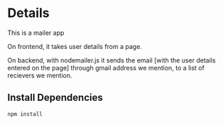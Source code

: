 # Details

This is a mailer app 

On frontend, it takes user details from a page.

On backend, with nodemailer.js it sends the email [with the user details entered on the page] through gmail address we mention, to a list of recievers we mention.

## Install Dependencies

```bash
npm install 
```

